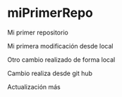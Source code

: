 # miPrimerRepo

Mi primer repositorio

Mi primera modificación desde local

Otro cambio realizado de forma local

Cambio realiza desde git hub

Actualización más
